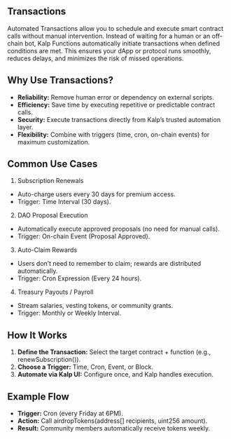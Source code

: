 ## Transactions

Automated Transactions allow you to schedule and execute smart contract calls without manual intervention. Instead of waiting for a human or an off-chain bot, Kalp Functions automatically initiate transactions when defined conditions are met.
This ensures your dApp or protocol runs smoothly, reduces delays, and minimizes the risk of missed operations.

## Why Use Transactions?

- **Reliability:** Remove human error or dependency on external scripts. 
- **Efficiency:** Save time by executing repetitive or predictable contract calls. 
- **Security:** Execute transactions directly from Kalp’s trusted automation layer. 
- **Flexibility:** Combine with triggers (time, cron, on-chain events) for maximum customization. 

## Common Use Cases

1. Subscription Renewals 
- Auto-charge users every 30 days for premium access. 
- Trigger: Time Interval (30 days). 

2. DAO Proposal Execution 
- Automatically execute approved proposals (no need for manual calls). 
- Trigger: On-chain Event (Proposal Approved). 

3. Auto-Claim Rewards 
- Users don’t need to remember to claim; rewards are distributed automatically. 
- Trigger: Cron Expression (Every 24 hours). 

4. Treasury Payouts / Payroll 
- Stream salaries, vesting tokens, or community grants. 
- Trigger: Monthly or Weekly Interval. 

## How It Works

1. **Define the Transaction:** Select the target contract + function (e.g., renewSubscription()). 
2. **Choose a Trigger:** Time, Cron, Event, or Block. 
3. **Automate via Kalp UI:** Configure once, and Kalp handles execution. 

## Example Flow

- **Trigger:** Cron (every Friday at 6PM). 
- **Action:** Call airdropTokens(address[] recipients, uint256 amount). 
- **Result:** Community members automatically receive tokens weekly. 
